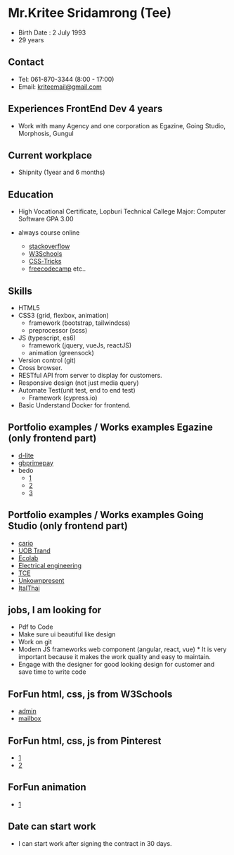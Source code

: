 # Mr.Kritee Sridamrong (Tee)

- Birth Date : 2 July 1993
- 29 years

## Contact

- Tel: 061-870-3344 (8:00 - 17:00)
- Email: kriteemail@gmail.com

## Experiences FrontEnd Dev 4 years

- Work with many Agency and one corporation as Egazine, Going Studio, Morphosis, Gungul

## Current workplace

- Shipnity (1year and 6 months)

## Education

- High Vocational Certificate, Lopburi Technical Callege Major: Computer Software GPA 3.00

- always course online
  - [stackoverflow](https://stackoverflow.com/)
  - [W3Schools](https://www.w3schools.com/)
  - [CSS-Tricks](https://css-tricks.com/)
  - [freecodecamp](https://www.freecodecamp.org/) etc..

## Skills

- HTML5
- CSS3 (grid, flexbox, animation)
    - framework (bootstrap, tailwindcss)
    - preprocessor (scss)
- JS (typescript, es6)
    - framework (jquery, vueJs, reactJS)
    - animation (greensock)
- Version control (git)
- Cross browser.
- RESTful API from server to display for customers.
- Responsive design (not just media query)
- Automate Test(unit test, end to end test)
    - Framework (cypress.io)
- Basic Understand Docker for frontend.

## Portfolio examples / Works examples Egazine (only frontend part)

- <a href="http://www.d-lite.co.th/" target="_blank">d-lite</a>
- <a href="https://www.gbprimepay.com/" target="_blank">gbprimepay</a>
- bedo
  - <a href="http://dmiceplanner.businesseventsthailand.com/dmice/campaign-d-c.php" target="_blank">1</a>
  - <a href="http://dmiceplanner.businesseventsthailand.com/dmice/campaign-d-e.php" target="_blank">2</a>
  - <a href="http://dmiceplanner.businesseventsthailand.com/dmice/copromotionwithtat.php" target="_blank">3</a>

## Portfolio examples / Works examples Going Studio (only frontend part)

- <a href="https://cariogolfcart.com/" target="_blank">cario</a>
- <a href="https://kriteet.github.io/portfolio/work/Uob/" target="_blank">UOB Trand</a>
- <a href="http://ecolab-service.co.th/" target="_blank">Ecolab</a>
- <a href="http://ee.eng.su.ac.th/" target="_blank">Electrical engineering</a>
- <a href="http://tcesolutions.com/" target="_blank">TCE</a>
- <a href="https://unknownpresent.com/" target="_blank">Unkownpresent</a>
- <a href="http://www.italthaiengineering.com/backupGoing/" target="_blank">ItalThai</a>

## jobs, I am looking for

- Pdf to Code
- Make sure ui beautiful like design
- Work on git
- Modern JS frameworks web component (angular, react, vue) * It is very important because it makes the work quality and easy to maintain.
- Engage with the designer for good looking design for customer and save time to write code 

## ForFun html, css, js from W3Schools 

- <a href="https://kriteet.github.io/portfolio/work/admin/index.html" target="_blank">admin</a>
- <a href="https://kriteet.github.io/portfolio/work/mailbox/index.html" target="_blank">mailbox</a>

## ForFun html, css, js from Pinterest

- <a href="https://kriteet.github.io/portfolio/work/psd1/index.html" target="_blank">1</a>
- <a href="https://kriteet.github.io/portfolio/work/psd2/index.html" target="_blank">2</a>

## ForFun animation

- <a href="https://kriteet.github.io/portfolio/work/psd1-animation/index.html" target="_blank">1</a>

## Date can start work

- I can start work after signing the contract in 30 days.
